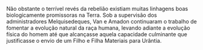 ﻿Não obstante o terrível revés da rebelião existiam muitas linhagens boas biologicamente promissoras na Terra. Sob a supervisão dos administradores Melquisedeques, Van e Amadon continuaram o trabalho de fomentar a evolução natural da raça humana, levando adiante a evolução física do homem até que alcançasse aquela capacidade culminante que justificasse o envio de um Filho e Filha Materiais para Urântia.